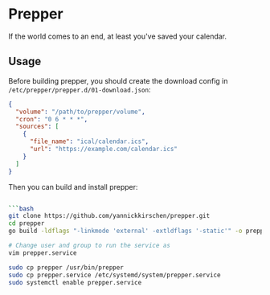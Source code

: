 # Prepper

If the world comes to an end, at least you've saved your calendar.

## Usage

Before building prepper, you should create the download config in `/etc/prepper/prepper.d/01-download.json`:

```json
{
  "volume": "/path/to/prepper/volume",
  "cron": "0 6 * * *",
  "sources": [
    {
      "file_name": "ical/calendar.ics",
      "url": "https://example.com/calendar.ics"
    }
  ]
}
```

Then you can build and install prepper:

```bash

```bash
git clone https://github.com/yannickkirschen/prepper.git
cd prepper
go build -ldflags "-linkmode 'external' -extldflags '-static'" -o prepper cmd/main.go

# Change user and group to run the service as
vim prepper.service

sudo cp prepper /usr/bin/prepper
sudo cp prepper.service /etc/systemd/system/prepper.service
sudo systemctl enable prepper.service
```
